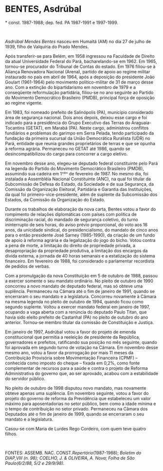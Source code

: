 BENTES, Asdrúbal
================

\* const. 1987-1988; dep. fed. PA 1987-1991 e 1997-1999.

 

*Asdrúbal Mendes Bentes* nasceu em Humaitá (AM) no dia 27 de julho de
1939, filho de Valquíria do Prado Mendes.

Após transferir-se para Belém, em 1958 ingressou na Faculdade de Direito
da atual Universidade Federal do Pará, bacharelando-se em 1962. Em 1965,
tornou-se procurador do Tribunal de Contas do estado. Em 1976 filiou-se
à Aliança Renovadora Nacional (Arena), partido de apoio ao regime
militar instaurado no país em abril de 1964, após a deposição do
presidente João Goulart (1961-1964) pelo movimento político-militar de
31 de março desse ano. Com a extinção do bipartidarismo em novembro de
1979 e a conseqüente reformulação partidária, filiou-se no ano seguinte
ao Partido do Movimento Democrático Brasileiro (PMDB), principal força
de oposição ao regime vigente.

Em 1983, foi nomeado prefeito de Salinópolis (PA), município considerado
área de segurança nacional. Dois anos depois, deixou esse cargo e foi
indicado para a presidência do Grupo Executivo das Terras do
Araguaia-Tocantins (GETAT), em Marabá (PA). Neste cargo, administrou
conflitos fundiários e problemas do garimpo em Serra Pelada, tendo
participado da fundação da primeira sucursal da União Democrática
Ruralista (UDR) no Pará, entidade que reunia grandes proprietários de
terras e que se opunha à reforma agrária. Permaneceu no GETAT até 1986,
quando se desincompatibilizou do cargo para concorrer a cargo eletivo.

Em novembro desse ano, elegeu-se deputado federal constituinte pelo Pará
na legenda do Partido do Movimento Democrático Brasileiro (PMDB),
assumindo sua cadeira em 1^º^ de fevereiro de 1987. No mesmo dia, foi
instalada a Assembléia Nacional Constituinte (ANC), na qual foi titular
da Subcomissão de Defesa do Estado, da Sociedade e de sua Segurança, da
Comissão da Organização Eleitoral, Partidária e Garantia das
Instituições, da qual foi primeiro-vice-presidente, além de suplente da
Subcomissão dos Estados, da Comissão da Organização do Estado.

Durante os trabalhos de elaboração da nova carta, Bentes votou a favor
do rompimento de relações diplomáticas com países com política de
discriminação racial, do mandado de segurança coletivo, do turno
ininterrupto de seis horas, do aviso prévio proporcional, do voto aos 16
anos, da unicidade sindical, do presidencialismo, do mandato de cinco
anos para o então presidente José Sarney (1985-1990), da criação de um
fundo de apoio à reforma agrária e da legalização do jogo do bicho.
Votou contra a pena de morte, a limitação do direito de propriedade
privada, a desapropriação da propriedade produtiva, a limitação dos
encargos da dívida externa, a jornada de 40 horas semanais e a
estatização do sistema financeiro. Em fevereiro de 1988, foi considerado
o parlamentar recordista de pedidos de verbas.

Com a promulgação da nova Constituição em 5 de outubro de 1988, passou a
exercer somente o seu mandato ordinário. No pleito de outubro de 1990
concorreu a novo mandato de deputado federal, mas só obteve uma
suplência. Permaneceu na Câmara até o fim de janeiro de 1991, quando se
encerraram o seu mandato e a legislatura. Concorreu novamente à Câmara
na mesma legenda no pleito de outubro de 1994, quando ficou como segundo
suplente. Voltou a exercer mandato federal em janeiro de 1997, ocupando
a vaga aberta com a renúncia do deputado Paulo Titan, que havia sido
eleito prefeito de Castanhal (PA) no pleito de outubro do ano anterior.
Tornou-se membro titular da comissão de Constituição e Justiça.

Em janeiro de 1997, Asdrúbal votou a favor do projeto de emenda
constitucional que permitia a reeleição de presidente da República,
governadores e prefeitos, ratificando sua posição no mês seguinte,
quando foi aprovada em segundo turno de votação na Câmara. Em novembro
desse mesmo ano, votou a favor da prorrogação por mais 11 meses da
Contribuição Provisória sobre Movimentação Financeira (CPMF) – conhecida
como imposto do cheque – fixada em 0,2%, como fonte complementar de
recursos para a saúde e contra o projeto de Reforma Administrativa do
governo que, ao ser aprovado, acabou com a estabilidade do servidor
público.

No pleito de outubro de 1998 disputou novo mandato, mas novamente obteve
apenas uma suplência. Em novembro seguinte, votou a favor do projeto do
governo de reforma da Previdência que estabeleceu um valor máximo para
aposentadorias no setor público, bem como a idade mínima e o tempo de
contribuição no setor privado. Permaneceu na Câmara dos Deputados até o
fim de janeiro de 1999, quando se encerraram o seu mandato e a
legislatura.

Casou-se com Maria de Lurdes Rego Cordeiro, com quem teve quatro filhos.

 

FONTES: ASSEMB. NAC. CONST.*Repertório*(1987-1988); *Boletim do
DIAP,*VIII (n. 98); COELHO, J. & OLIVEIRA, A. *Nova*; *Folha de São
Paulo*(6/2/88, 5/2 e 29/9/98).**
